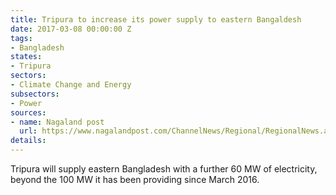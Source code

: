 ```yaml
---
title: Tripura to increase its power supply to eastern Bangaldesh
date: 2017-03-08 00:00:00 Z
tags:
- Bangladesh
states:
- Tripura
sectors:
- Climate Change and Energy
subsectors:
- Power
sources:
- name: Nagaland post
  url: https://www.nagalandpost.com/ChannelNews/Regional/RegionalNews.aspx?news=TkVXUzEwMDExMDc1OA%3D%3D
details: 
---
```


Tripura will supply eastern Bangladesh with a further 60 MW of electricity, beyond the 100 MW it has been providing since March 2016.
